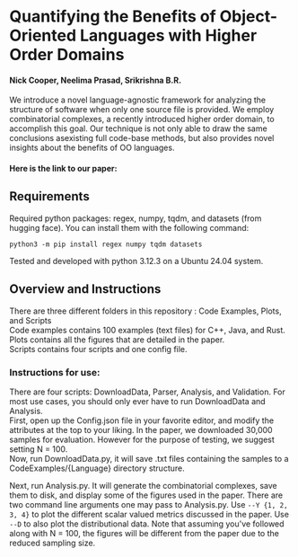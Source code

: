 # Quantifying the Benefits of Object-Oriented Languages with Higher Order Domains 

#### Nick Cooper, Neelima Prasad, Srikrishna B.R.

We introduce a novel language-agnostic framework for analyzing the structure of software when only one source file is provided. We employ combinatorial complexes, a recently
introduced higher order domain, to accomplish this goal. Our technique is not only able to draw the same conclusions asexisting full code-base methods, but also provides novel insights about the benefits of OO languages.

#### Here is the link to our paper: 

## Requirements

Required python packages: regex, numpy, tqdm, and datasets (from hugging face). You can install them with the following command:
```
python3 -m pip install regex numpy tqdm datasets
```
Tested and developed with python 3.12.3 on a Ubuntu 24.04 system.

## Overview and Instructions

There are three different folders in this repository : Code Examples, Plots, and Scripts <br>
Code examples contains 100 examples (text files) for C++, Java, and Rust. <br>
Plots contains all the figures that are detailed in the paper. <br>
Scripts contains four scripts and one config file.

### Instructions for use: 
There are four scripts: DownloadData, Parser, Analysis, and Validation. For most use cases, you should only ever have to run DownloadData and Analysis. <br>
First, open up the Config.json file in your favorite editor, and modify the attributes at the top to your liking. 
In the paper, we downloaded 30,000 samples for evaluation. However for the purpose of testing, we suggest setting N = 100. <br>
Now, run DownloadData.py, it will save .txt files containing the samples to a CodeExamples/{Language} directory structure. <br>

Next, run Analysis.py. It will generate the combinatorial complexes, save them to disk, and display some of the figures used in the paper. 
There are two command line arguments one may pass to Analysis.py. Use ```--Y {1, 2, 3, 4}``` to plot the different scalar valued metrics discussed in the paper.
Use ```--D``` to also plot the distributional data. Note that assuming you've followed along with N = 100, the figures will be different from the paper due to the reduced sampling size. 
